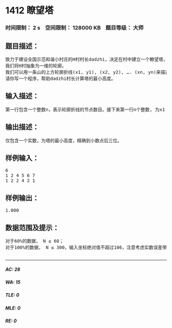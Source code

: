 # 1412 瞭望塔   
### 时间限制： 2 s&nbsp;&nbsp;&nbsp;&nbsp;空间限制： 128000 KB&nbsp;&nbsp;&nbsp;&nbsp;题目等级： 大师  
## 题目描述：  

<pre>
致力于建设全国示范和谐小村庄的H村村长dadzhi，决定在村中建立一个瞭望塔，以此加强村中的治安。
我们将H村抽象为一维的轮廓。
我们可以用一条山的上方轮廓折线(x1, y1), (x2, y2), …. (xn, yn)来描述H村的形状，这里x1 < x2 < …< xn。瞭望塔可以建造在[x1, xn]间的任意位置, 但必须满足从瞭望塔的顶端可以看到H村的任意位置。可见在不同的位置建造瞭望塔，所需要建造的高度是不同的。为了节省开支，dadzhi村长希望建造的塔高度尽可能小。
请你写一个程序，帮助dadzhi村长计算塔的最小高度。
</pre>
  
  
## 输入描述：  

<pre>
第一行包含一个整数n，表示轮廓折线的节点数目。接下来第一行n个整数, 为x1 ~ xn. 第三行n个整数，为y1 ~ yn。
</pre>
  
  
## 输出描述：  

<pre>
仅包含一个实数，为塔的最小高度，精确到小数点后三位。
</pre>
  
  
## 样例输入：  

<pre>
6
1 2 4 5 6 7
1 2 2 4 2 1
</pre>
  
  
## 样例输出：  

<pre>
1.000
</pre>
  
  
## 数据范围及提示：  

<pre>
对于60%的数据， N ≤ 60；
对于100%的数据， N ≤ 300，输入坐标绝对值不超过106，注意考虑实数误差带来的问题。
 
</pre>
  
  
***  

##### AC: 28  
##### WA: 15  
##### TLE: 0  
##### MLE: 0  
##### RE: 0  
